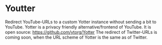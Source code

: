 # Youtter
Redirect YouTube-URLs to a custom Yotter instance without sending a bit to YouTube. Yotter is a privacy friendly alternative/frontend of YouTube. It is open source: https://github.com/ytorg/Yotter  The redirect of Twitter-URLs is coming soon, when the URL scheme of Yotter is the same as of Twitter.
